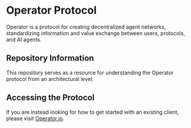 # Operator Protocol

Operator is a protocol for creating decentralized agent networks, standardizing information and value exchange between users, protocols, and AI agents. 

## Repository Information

This repository serves as a resource for understanding the Operator protocol from an architectural level. 

## Accessing the Protocol

If you are instead looking for how to get started with an existing client, please visit [Operator.io](https://operator.io).
